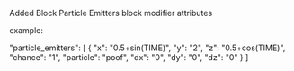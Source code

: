 Added Block Particle Emitters block modifier attributes

example:

"particle_emitters": [
    {
        "x": "0.5+sin(TIME)",
        "y": "2",
        "z": "0.5+cos(TIME)",
        "chance": "1",
        "particle": "poof",
        "dx": "0",
        "dy": "0",
        "dz": "0"
    }
]